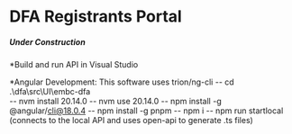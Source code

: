 
# DFA Registrants Portal

##### Under Construction
*Build and run API in Visual Studio

*Angular Development: This software uses trion/ng-cli
-- cd .\dfa\src\UI\embc-dfa\
-- nvm install 20.14.0
-- nvm use 20.14.0
-- npm install -g @angular/cli@18.0.4
-- npm install -g pnpm
-- npm i
-- npm run startlocal (connects to the local API and uses open-api to generate .ts files)
